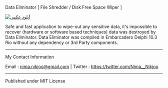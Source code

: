 <h>Data Eliminator</h> [ File Shredder / Disk Free Space Wiper ]

<a href="http://uupload.ir/view/eaph_2020-04-15_000743.jpg" target="_blank"><img src="http://uupload.ir/files/eaph_2020-04-15_000743_thumb.jpg" border="0" alt="آپلود عکس" /></a>


Safe and fast application to wipe-out any sensitive data, it's impossible to recover (hardware or software based techniques) data was destroyed by Data Eliminator.
Data Eliminator was compiled in Embarcadero Delphi 10.3 Rio without any dependency or 3rd Party components.


__________
My Contact Information	

Email : nima.nikjoo@gmail.com |
Twitter : https://twitter.com/Nima__Nikjoo  

_____________________

Published under MIT License
